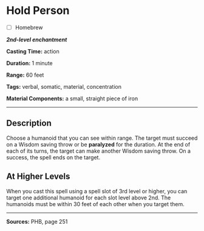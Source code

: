 # Hold Person

- [ ] Homebrew

***2nd-level enchantment***

**Casting Time:** action

**Duration:** 1 minute

**Range:** 60 feet

**Tags:** verbal, somatic, material, concentration

**Material Components:** a small, straight piece of iron

---

## Description
Choose a humanoid that you can see within range.
The target must succeed on a Wisdom saving throw or be **paralyzed** for the duration.
At the end of each of its turns, the target can make another Wisdom saving throw.
On a success, the spell ends on the target.

## At Higher Levels
When you cast this spell using a spell slot of 3rd level or higher, you can target one additional humanoid for each slot level above 2nd.
The humanoids must be within 30 feet of each other when you target them.

---

**Sources:** PHB, page 251
